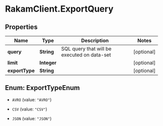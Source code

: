 # RakamClient.ExportQuery

## Properties
Name | Type | Description | Notes
------------ | ------------- | ------------- | -------------
**query** | **String** | SQL query that will be executed on data-set | [optional] 
**limit** | **Integer** |  | [optional] 
**exportType** | **String** |  | [optional] 


<a name="ExportTypeEnum"></a>
## Enum: ExportTypeEnum


* `AVRO` (value: `"AVRO"`)

* `CSV` (value: `"CSV"`)

* `JSON` (value: `"JSON"`)





